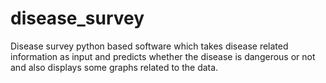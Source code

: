 # disease_survey
Disease survey python based software which takes disease related information as input and predicts whether the disease is dangerous or not and also displays some graphs related to the data.
